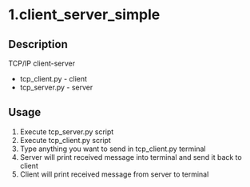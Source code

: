 # 1.client_server_simple

## Description

TCP/IP client-server

* tcp_client.py - client
* tcp_server.py - server

## Usage

1. Execute tcp_server.py script
2. Execute tcp_client.py script
3. Type anything you want to send in tcp_client.py terminal
4. Server will print received message into terminal and send it back to client
5. Client will print received message from server to terminal
